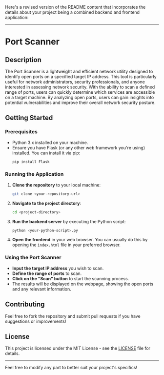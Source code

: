 Here's a revised version of the README content that incorporates the details about your project being a combined backend and frontend application:

---

# Port Scanner

## Description
The Port Scanner is a lightweight and efficient network utility designed to identify open ports on a specified target IP address. This tool is particularly useful for network administrators, security professionals, and anyone interested in assessing network security. With the ability to scan a defined range of ports, users can quickly determine which services are accessible on a target machine. By analyzing open ports, users can gain insights into potential vulnerabilities and improve their overall network security posture.

## Getting Started

### Prerequisites
- Python 3.x installed on your machine.
- Ensure you have Flask (or any other web framework you're using) installed. You can install it via pip:
  ```bash
  pip install Flask
  ```

### Running the Application
1. **Clone the repository** to your local machine:
   ```bash
   git clone <your-repository-url>
   ```
2. **Navigate to the project directory**:
   ```bash
   cd <project-directory>
   ```
3. **Run the backend server** by executing the Python script:
   ```bash
   python <your-python-script>.py
   ```
4. **Open the frontend** in your web browser. You can usually do this by opening the `index.html` file in your preferred browser.

### Using the Port Scanner
- **Input the target IP address** you wish to scan.
- **Define the range of ports** to scan.
- **Click on the "Scan" button** to start the scanning process. 
- The results will be displayed on the webpage, showing the open ports and any relevant information.

## Contributing
Feel free to fork the repository and submit pull requests if you have suggestions or improvements!

## License
This project is licensed under the MIT License - see the [LICENSE](LICENSE) file for details.

---

Feel free to modify any part to better suit your project's specifics!
